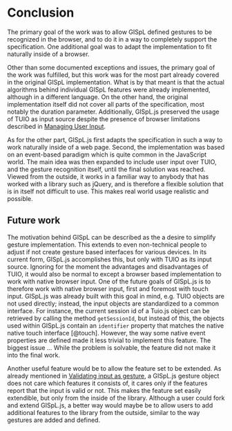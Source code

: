 # Conclusion

The primary goal of the work was to allow GISpL defined gestures to be recognized in the browser, and to do it in a way to completely support the specification. One additional goal was to adapt the implementation to fit naturally inside of a browser.

Other than some documented exceptions and issues, the primary goal of the work was fulfilled, but this work was for the most part already covered in the original GISpL implementation. What is by that meant is that the actual algorithms behind individual GISpL features were already implemented, although in a different language. On the other hand, the original implementation itself did not cover all parts of the specification, most notably the duration parameter. Additionally, GISpL.js preserved the usage of TUIO as input source despite the presence of browser limitations described in [Managing User Input](#managing-user-input).

As for the other part, GISpL.js first adapts the specification in such a way to work naturally inside of a web page. Second, the implementation was based on an event-based paradigm which is quite common in the JavaScript world. The main idea was then expanded to include user input over TUIO, and the gesture recognition itself, until the final solution was reached. Viewed from the outside, it works in a familiar way to anybody that has worked with a library such as jQuery, and is therefore a flexible solution that is in itself not difficult to use. This makes real world usage realistic and possible.

## Future work

The motivation behind GISpL can be described as the a desire to simplify gesture implementation. This extends to even non-technical people to adjust if not create gesture based interfaces for various devices. In its current form, GISpL.js accomplishes this, but only with TUIO as its input source. Ignoring for the moment the advantages and disadvantages of TUIO, it would also be normal to except a browser based implementation to work with native browser input. One of the future goals of GISpL.js is to therefore work with native browser input, first and foremost with touch input. GISpL.js was already built with this goal in mind, e.g. TUIO objects are not used directly; instead, the input objects are standardized to a common interface. For instance, the current session id of a Tuio.js object can be retrieved by calling the method `getSessionId`, but instead of this, the objects used within GISpL.js contain an `identifier` property that matches the native native touch interface [@touch]. However, the way some native event properties are defined made it less trivial to implement this feature. The biggest issue ... While the problem is solvable, the feature did not make it into the final work.

Another useful feature would be to allow the feature set to be extended. As already mentioned in [Validating input as gesture](#validating-input-as-gesture), a GISpL.js gesture object does not care which features it consists of, it cares only if the features report that the input is valid or not. This makes the feature set easily extendible, but only from the inside of the library. Although a user could fork and extend GISpL.js, a better way would maybe be to allow users to add additional features to the library from the outside, similar to the way gestures are added and defined.

